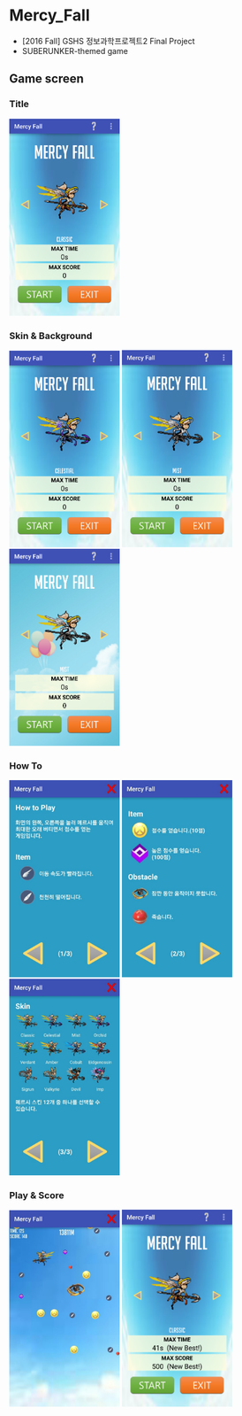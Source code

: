 # Mercy_Fall
- [2016 Fall] GSHS 정보과학프로젝트2 Final Project
- SUBERUNKER-themed game

## Game screen
### Title
<img src="images/title.png" alt="drawing" width="200"/>

### Skin & Background
<p width="100%">
	<img src="images/skin1.png" alt="drawing" width="200"/>
	<img src="images/skin2.png" alt="drawing" width="200"/>
	<img src="images/background.png" alt="drawing" width="200"/>
</p>

### How To
<p width="100%">
	<img src="images/howto1.png" alt="drawing" width="200"/>
	<img src="images/howto2.png" alt="drawing" width="200"/>
	<img src="images/howto3.png" alt="drawing" width="200"/>
</p>

### Play & Score
<p width="100%">
	<img src="images/play.png" alt="drawing" width="200"/>
	<img src="images/score.png" alt="drawing" width="200"/>
</p>